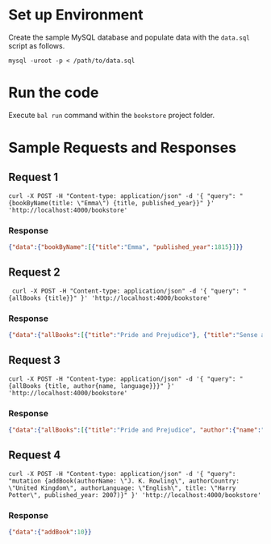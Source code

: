 # Set up Environment

Create the sample MySQL database and  populate data with the `data.sql` script as follows.

```
mysql -uroot -p < /path/to/data.sql

```
# Run the code

Execute `bal run` command  within the `bookstore` project folder.



# Sample Requests and Responses

## Request 1
```
curl -X POST -H "Content-type: application/json" -d '{ "query": "{bookByName(title: \"Emma\") {title, published_year}}" }' 'http://localhost:4000/bookstore'
```

### Response
```json
{"data":{"bookByName":[{"title":"Emma", "published_year":1815}]}}
```

## Request 2
```
 curl -X POST -H "Content-type: application/json" -d '{ "query": "{allBooks {title}}" }' 'http://localhost:4000/bookstore'
 ```

### Response
```json
{"data":{"allBooks":[{"title":"Pride and Prejudice"}, {"title":"Sense and Sensibility"}, {"title":"Emma"}, {"title":"War and Peace"}, {"title":"Anna Karenina"}]}}
```

## Request 3
```
curl -X POST -H "Content-type: application/json" -d '{ "query": "{allBooks {title, author{name, language}}}" }' 'http://localhost:4000/bookstore'
```

### Response
```json
{"data":{"allBooks":[{"title":"Pride and Prejudice", "author":{"name":"Jane Austen", "language":"English"}}, {"title":"Sense and Sensibility", "author":{"name":"Jane Austen", "language":"English"}}, {"title":"Emma", "author":{"name":"Jane Austen", "language":"English"}}, {"title":"War and Peace", "author":{"name":"Leo Tolstoy", "language":"Russian"}}, {"title":"Anna Karenina", "author":{"name":"Leo Tolstoy", "language":"Russian"}}]}}
```

## Request 4
```
curl -X POST -H "Content-type: application/json" -d '{ "query": "mutation {addBook(authorName: \"J. K. Rowling\", authorCountry: \"United Kingdom\", authorLanguage: \"English\", title: \"Harry Potter\", published_year: 2007)}" }' 'http://localhost:4000/bookstore'
```

### Response
```json
{"data":{"addBook":10}}
```
